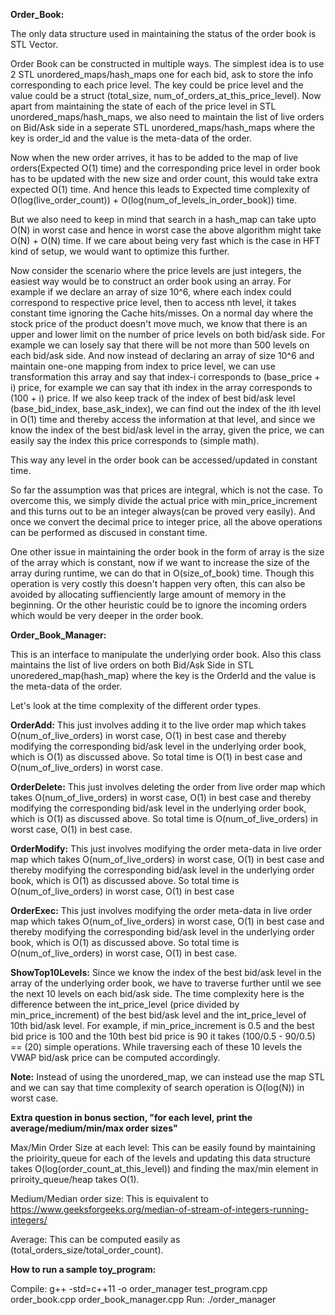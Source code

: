 **Order_Book:**

The only data structure used in maintaining the status of the order book is STL Vector.


Order Book can be constructed in multiple ways. The simplest idea is to use 2 STL unordered_maps/hash_maps one for each bid, ask to store the info corresponding to each price level. The key could be price level and
the value could be a struct (total_size, num_of_orders_at_this_price_level).
Now apart from maintaining the state of each of the price level in STL unordered_maps/hash_maps, we also need to maintain the list of live orders on Bid/Ask side in a seperate STL unordered_maps/hash_maps where the key is order_id and the value is the meta-data of the order.


Now when the new order arrives, it has to be added to the map of live orders(Expected O(1) time) and
the corresponding price level in order book has to be updated with the new size and order count, this
would take extra expected O(1) time. And hence this leads to Expected time complexity of O(log(live_order_count)) + O(log(num_of_levels_in_order_book)) time.

But we also need to keep in mind that search in a hash_map can take upto O(N) in worst case and hence in worst case the above algorithm might take O(N) + O(N) time. If we care about being very fast which is the case in HFT kind of setup, we would want to optimize this further. 

Now consider the scenario where the price levels are just integers, the easiest way would be to construct an order book using an array. For example if we declare an array of size 10^6, where each index could
correspond to respective price level, then to access nth level, it takes constant time ignoring the Cache hits/misses. On a normal day where the stock price of the product doesn't move much, we know that there is an upper and lower limit on the number of price levels on both bid/ask side. For example we can losely say that there will be not more than 500 levels on each bid/ask side. And now instead of declaring an array
of size 10^6 and maintain one-one mapping from index to price level, we can use transformation this array
and say that index-i corresponds to (base_price + i) price, for example we can say that ith index in the array corresponds to (100 + i) price. If we also keep track of the index of best bid/ask level (base_bid_index, base_ask_index), we can find out the index of the ith level in O(1) time and thereby access the information at that level, and since we know the index of the best bid/ask level in the array, given the price, we can easily say the index this price corresponds to (simple math).


This way any level in the order book can be accessed/updated in constant time.

So far the assumption was that prices are integral, which is not the case. To overcome this, we simply
divide the actual price with min_price_increment and this turns out to be an integer always(can be proved very easily). And once we convert the decimal price to integer price, all the above operations can be performed as discused in constant time.

One other issue in maintaining the order book in the form of array is the size of the array which is constant, now if we want to increase the size of the array during runtime, we can do that in O(size_of_book) time. Though this operation is very costly this doesn't happen very often, this can also be avoided by allocating suffienciently large amount of memory in the beginning. Or the other heuristic could be to ignore the incoming orders which would be very deeper in the order book.


**Order_Book_Manager:**

This is an interface to manipulate the underlying order book. Also this class maintains the list of live orders on both Bid/Ask Side in STL unoredered_map(hash_map) where the key is the OrderId and the value is the meta-data of the order.


Let's look at the time complexity of the different order types.

**OrderAdd:** This just involves adding it to the live order map which takes O(num_of_live_orders) in worst case, O(1) in best case and thereby modifying the corresponding bid/ask level in the underlying order book, which is O(1) as discussed above. So total time is O(1) in best case and O(num_of_live_orders) in worst case.

**OrderDelete:** This just involves deleting the order from live order map which takes O(num_of_live_orders) in worst case, O(1) in best case and thereby modifying the corresponding bid/ask level in the underlying order book, which is O(1) as discussed above. So total time is O(num_of_live_orders) in worst case, O(1) in best case.


**OrderModify:** This just involves modifying the order meta-data in live order map which takes O(num_of_live_orders) in worst case, O(1) in best case and thereby modifying the corresponding bid/ask level in the underlying order book, which is O(1) as discussed above. So total time is O(num_of_live_orders) in worst case, O(1) in best case


**OrderExec:** This just involves modifying the order meta-data in live order map which takes O(num_of_live_orders) in worst case, O(1) in best case and thereby modifying the corresponding bid/ask level in the underlying order book, which is O(1) as discussed above. So total time is O(num_of_live_orders) in worst case, O(1) in best case.


**ShowTop10Levels:** Since we know the index of the best bid/ask level in the array of the underlying order book, we have to traverse further until we see the next 10 levels on each bid/ask side. The time complexity here is the difference between the int_price_level (price divided by min_price_increment) of the best bid/ask level and the int_price_level of 10th bid/ask level. For example, if min_price_increment is 0.5 and the best bid price is 100 and the 10th best bid price is 90 it takes (100/0.5 - 90/0.5) == (20) simple operations. While traversing each of these 10 levels the VWAP bid/ask price can be computed accordingly.



**Note:** Instead of using the unordered_map, we can instead use the map STL and we can say that time complexity of search operation is O(log(N)) in worst case.
 

**Extra question in bonus section, "for each level, print the average/medium/min/max order sizes"**

Max/Min Order Size at each level: This can be easily found by maintaining the prioirity_queue for each of the levels and updating this data structure takes O(log(order_count_at_this_level)) and finding the max/min element in priroity_queue/heap takes O(1).

Medium/Median order size: This is equivalent to https://www.geeksforgeeks.org/median-of-stream-of-integers-running-integers/

Average: This can be computed easily as (total_orders_size/total_order_count).



**How to run a sample toy_program:**

Compile: g++ -std=c++11 -o order_manager test_program.cpp order_book.cpp order_book_manager.cpp
Run: ./order_manager
